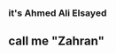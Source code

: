 ### it's Ahmed Ali Elsayed
## call me "Zahran"
<!--
- 👼 I’m currently a software engineering student in Faculty Of Engineering Alexandria University
- 👨🏻‍💻 Coding is my hobby
- 🚶‍♂️ Walking is daily activity
- 📫 How to reach me: Ahmed.mimo720@gmail.com
- 🔗 LinkedIn: https://www.linkedin.com/in/ahmed-ali-5073071ab/ 
-->
